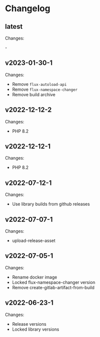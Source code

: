 # Changelog

## latest

Changes:

\-

## v2023-01-30-1

Changes:

- Remove `flux-autoload-api`
- Remove `flux-namespace-changer`
- Remove build archive

## v2022-12-12-2

Changes:

- PHP 8.2

## v2022-12-12-1

Changes:

- PHP 8.2

## v2022-07-12-1

Changes:

- Use library builds from github releases

## v2022-07-07-1

Changes:

- upload-release-asset

## v2022-07-05-1

Changes:

- Rename docker image
- Locked flux-namespace-changer version
- Remove create-gitlab-artifact-from-build

## v2022-06-23-1

Changes:

- Release versions
- Locked library versions
